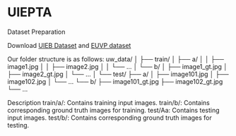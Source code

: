 # UIEPTA

Dataset Preparation

Download [UIEB Dataset]([https://drive.google.com/drive/folders/1Ulp-6R91zggImoEdk2X-SQpmk07oIlyZ?usp=sharing](https://li-chongyi.github.io/proj_benchmark.html)) and [EUVP dataset](https://drive.google.com/drive/folders/1ZEql33CajGfHHzPe1vFxUFCMcP0YbZb3)

Our folder structure is as follows:
uw_data/
│
├── train/
│   ├── a/
│   │   ├── image1.jpg
│   │   ├── image2.jpg
│   │   └── ...
│   └── b/
│       ├── image1_gt.jpg
│       ├── image2_gt.jpg
│       └── ...
│
└── test/
    ├── a/
    │   ├── image101.jpg
    │   ├── image102.jpg
    │   └── ...
    └── b/
        ├── image101_gt.jpg
        ├── image102_gt.jpg
        └── ...

Description
train/a/: Contains training input images.
train/b/: Contains corresponding ground truth images for training.
test/Aa: Contains testing input images.
test/b/: Contains corresponding ground truth images for testing.
